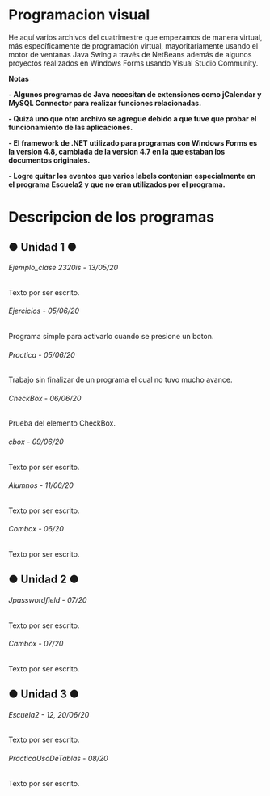 # Programacion visual

<!----Descripción---->
He aquí varios archivos del cuatrimestre que empezamos de manera virtual, más específicamente de programación virtual, mayoritariamente usando el motor de ventanas Java Swing a través de NetBeans además de algunos proyectos realizados en Windows Forms usando Visual Studio Community.
<!----Separador de la descripción ---->

<!----Notas---->
**Notas**

**- Algunos programas de Java necesitan de extensiones como jCalendar y MySQL Connector para realizar funciones relacionadas.**

**- Quizá uno que otro archivo se agregue debido a que tuve que probar el funcionamiento de las aplicaciones.**

**- El framework de .NET utilizado para programas con Windows Forms es la version 4.8, cambiada de la version 4.7 en la que estaban los documentos originales.**

**- Logre quitar los eventos que varios labels contenían especialmente en el programa Escuela2 y que no eran utilizados por el programa.**
<!----Separador de las notas---->

<!----Directorio con descripcion de los programas---->
# Descripcion de los programas

## ● Unidad 1 ●
###### Ejemplo_clase 2320is - 13/05/20
Texto por ser escrito.

<!----Separador---->

###### Ejercicios - 05/06/20
Programa simple para activarlo cuando se presione un boton.

<!----Separador---->

###### Practica - 05/06/20
Trabajo sin finalizar de un programa el cual no tuvo mucho avance.

<!----Separador---->

###### CheckBox - 06/06/20
Prueba del elemento CheckBox.

<!----Separador---->

###### cbox - 09/06/20
Texto por ser escrito.

<!----Separador---->

###### Alumnos - 11/06/20
Texto por ser escrito.

<!----Separador---->

###### Combox - 06/20
Texto por ser escrito.

## ● Unidad 2 ●
###### Jpasswordfield - 07/20
Texto por ser escrito.

<!----Separador---->

###### Cambox - 07/20
Texto por ser escrito.

## ● Unidad 3 ●
###### Escuela2 - 12, 20/06/20
Texto por ser escrito.

<!----Separador---->

###### PracticaUsoDeTablas - 08/20
Texto por ser escrito.

<!----Separador del directorio con ubicación de archivos---->
